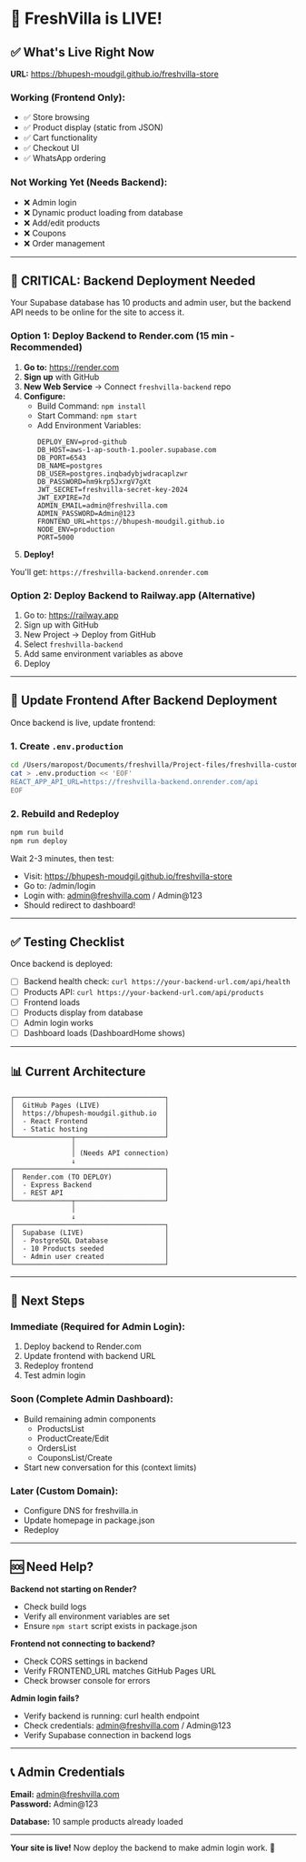 # 🎉 FreshVilla is LIVE!

## ✅ What's Live Right Now

**URL:** https://bhupesh-moudgil.github.io/freshvilla-store

### Working (Frontend Only):
- ✅ Store browsing
- ✅ Product display (static from JSON)
- ✅ Cart functionality
- ✅ Checkout UI
- ✅ WhatsApp ordering

### Not Working Yet (Needs Backend):
- ❌ Admin login
- ❌ Dynamic product loading from database
- ❌ Add/edit products
- ❌ Coupons
- ❌ Order management

---

## 🚨 CRITICAL: Backend Deployment Needed

Your Supabase database has 10 products and admin user, but the backend API needs to be online for the site to access it.

### Option 1: Deploy Backend to Render.com (15 min - Recommended)

1. **Go to:** https://render.com
2. **Sign up** with GitHub
3. **New Web Service** → Connect `freshvilla-backend` repo
4. **Configure:**
   - Build Command: `npm install`
   - Start Command: `npm start`
   - Add Environment Variables:
     ```
     DEPLOY_ENV=prod-github
     DB_HOST=aws-1-ap-south-1.pooler.supabase.com
     DB_PORT=6543
     DB_NAME=postgres
     DB_USER=postgres.inqbadybjwdracaplzwr
     DB_PASSWORD=hm9krp5JxrgV7gXt
     JWT_SECRET=freshvilla-secret-key-2024
     JWT_EXPIRE=7d
     ADMIN_EMAIL=admin@freshvilla.com
     ADMIN_PASSWORD=Admin@123
     FRONTEND_URL=https://bhupesh-moudgil.github.io
     NODE_ENV=production
     PORT=5000
     ```
5. **Deploy!**

You'll get: `https://freshvilla-backend.onrender.com`

### Option 2: Deploy Backend to Railway.app (Alternative)

1. Go to: https://railway.app
2. Sign up with GitHub  
3. New Project → Deploy from GitHub
4. Select `freshvilla-backend`
5. Add same environment variables as above
6. Deploy

---

## 🔄 Update Frontend After Backend Deployment

Once backend is live, update frontend:

### 1. Create `.env.production`
```bash
cd /Users/maropost/Documents/freshvilla/Project-files/freshvilla-customer-web
cat > .env.production << 'EOF'
REACT_APP_API_URL=https://freshvilla-backend.onrender.com/api
EOF
```

### 2. Rebuild and Redeploy
```bash
npm run build
npm run deploy
```

Wait 2-3 minutes, then test:
- Visit: https://bhupesh-moudgil.github.io/freshvilla-store
- Go to: /admin/login
- Login with: admin@freshvilla.com / Admin@123
- Should redirect to dashboard!

---

## ✅ Testing Checklist

Once backend is deployed:

- [ ] Backend health check: `curl https://your-backend-url.com/api/health`
- [ ] Products API: `curl https://your-backend-url.com/api/products`
- [ ] Frontend loads
- [ ] Products display from database
- [ ] Admin login works
- [ ] Dashboard loads (DashboardHome shows)

---

## 📊 Current Architecture

```
┌─────────────────────────────────────┐
│  GitHub Pages (LIVE)                │
│  https://bhupesh-moudgil.github.io  │
│  - React Frontend                   │
│  - Static hosting                   │
└──────────────┬──────────────────────┘
               │
               │ (Needs API connection)
               ↓
┌─────────────────────────────────────┐
│  Render.com (TO DEPLOY)             │
│  - Express Backend                  │
│  - REST API                         │
└──────────────┬──────────────────────┘
               │
               ↓
┌─────────────────────────────────────┐
│  Supabase (LIVE)                    │
│  - PostgreSQL Database              │
│  - 10 Products seeded               │
│  - Admin user created               │
└─────────────────────────────────────┘
```

---

## 🎯 Next Steps

### Immediate (Required for Admin Login):
1. Deploy backend to Render.com
2. Update frontend with backend URL
3. Redeploy frontend
4. Test admin login

### Soon (Complete Admin Dashboard):
- Build remaining admin components
  - ProductsList
  - ProductCreate/Edit
  - OrdersList
  - CouponsList/Create
- Start new conversation for this (context limits)

### Later (Custom Domain):
- Configure DNS for freshvilla.in
- Update homepage in package.json
- Redeploy

---

## 🆘 Need Help?

**Backend not starting on Render?**
- Check build logs
- Verify all environment variables are set
- Ensure `npm start` script exists in package.json

**Frontend not connecting to backend?**
- Check CORS settings in backend
- Verify FRONTEND_URL matches GitHub Pages URL
- Check browser console for errors

**Admin login fails?**
- Verify backend is running: curl health endpoint
- Check credentials: admin@freshvilla.com / Admin@123
- Verify Supabase connection in backend logs

---

## 📞 Admin Credentials

**Email:** admin@freshvilla.com  
**Password:** Admin@123

**Database:** 10 sample products already loaded

---

**Your site is live!** Now deploy the backend to make admin login work. 🚀
